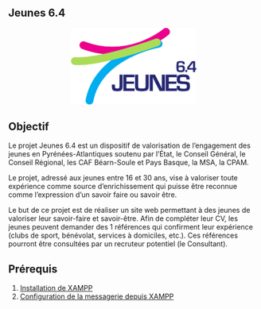 ## Jeunes 6.4

<div style="text-align:center">
<img src="assets/logo1.png" width="50%">
</div>

## Objectif

Le projet Jeunes 6.4 est un dispositif de valorisation de l’engagement des jeunes en
Pyrénées-Atlantiques soutenu par l’État, le Conseil Général, le Conseil Régional, les CAF Béarn-Soule et Pays Basque, la MSA, la CPAM.

Le projet, adressé aux jeunes entre 16 et 30 ans, vise à valoriser toute expérience comme source d’enrichissement qui puisse être reconnue comme l’expression d’un savoir faire ou savoir être.

Le but de ce projet est de réaliser un site web permettant à des jeunes de valoriser leur savoir-faire et savoir-être. Afin de compléter leur CV, les jeunes peuvent demander des 1 références qui confirment leur expérience (clubs de sport, bénévolat, services à domiciles, etc.). Ces références pourront être consultées par un recruteur potentiel (le Consultant).

## Prérequis

1. [Installation de XAMPP](docs/config_xampp.md)
2. [Configuration de la messagerie depuis XAMPP](docs/config_mail.md)